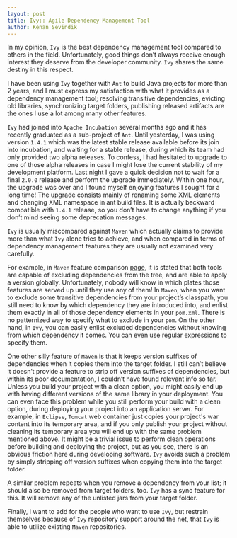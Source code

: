 ```yaml
---
layout: post
title: Ivy:: Agile Dependency Management Tool
author: Kenan Sevindik
---
```


In my opinion, `Ivy` is the best dependency management tool compared to others in the field. Unfortunately, good things 
don’t always receive enough interest they deserve from the developer community. `Ivy` shares the same destiny in this 
respect.

I have been using `Ivy` together with `Ant` to build Java projects for more than 2 years, and I must express my 
satisfaction with what it provides as a dependency management tool; resolving transitive dependencies, evicting old 
libraries, synchronizing target folders, publishing released artifacts are the ones I use a lot among many other features.

`Ivy` had joined into `Apache Incubation` several months ago and it has recently graduated as a sub-project of `Ant`. 
Until yesterday, I was using version `1.4.1` which was the latest stable release available before its join into incubation, 
and waiting for a stable release, during which its team had only provided two alpha releases. To confess, I had hesitated 
to upgrade to one of those alpha releases in case I might lose the current stability of my development platform. Last 
night I gave a quick decision not to wait for a final `2.0.0` release and perform the upgrade immediately. Within one 
hour, the upgrade was over and I found myself enjoying features I sought for a long time! The upgrade consists mainly of 
renaming some XML elements and changing XML namespace in ant build files. It is actually backward compatible with `1.4.1` 
release, so you don’t have to change anything if you don’t mind seeing some deprecation messages.

`Ivy` is usually miscompared against `Maven` which actually claims to provide more than what `Ivy` alone tries to achieve, 
and when compared in terms of dependency management features they are usually not examined very carefully.

For example, in `Maven` feature comparison [page](http://docs.codehaus.org/display/MAVEN/Feature+Comparisons), 
it is stated that both tools are capable of excluding dependencies from 
the tree, and are able to apply a version globally. Unfortunately, nobody will know in which plates those features are 
served up until they use any of them! In `Maven`, when you want to exclude some transitive dependencies from your 
project’s classpath, you still need to know by which dependency they are introduced into, and enlist them exactly in all 
of those dependency elements in your `pom.xml`. There is no patternized way to specify what to exclude in your `pom`. On 
the other hand, in `Ivy`, you can easily enlist excluded dependencies without knowing from which dependency it comes. You 
can even use regular expressions to specify them.

One other silly feature of `Maven` is that it keeps version suffixes of dependencies when it copies them into the target 
folder. I still can’t believe it doesn’t provide a feature to strip off version suffixes of dependencies, but within its 
poor documentation, I couldn’t have found relevant info so far. Unless you build your project with a clean option, you 
might easily end up with having different versions of the same library in your deployment. You can even face this problem 
while you still perform your build with a clean option, during deploying your project into an application server. For 
example, in `Eclipse`, `Tomcat` web container just copies your project's war content into its temporary area, and if you 
only publish your project without cleaning its temporary area you will end up with the same problem mentioned above. It 
might be a trivial issue to perform clean operations before building and deploying the project, but as you see, there is 
an obvious friction here during developing software. `Ivy` avoids such a problem by simply stripping off version suffixes 
when copying them into the target folder.

A similar problem repeats when you remove a dependency from your list; it should also be removed from target folders, too. 
`Ivy` has a sync feature for this. It will remove any of the unlisted jars from your target folder.

Finally, I want to add for the people who want to use `Ivy`, but restrain themselves because of `Ivy` repository support 
around the net, that `Ivy` is able to utilize existing `Maven` repositories.
